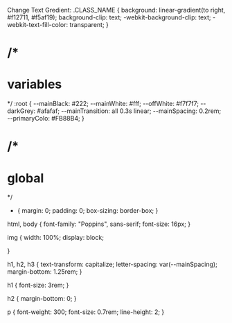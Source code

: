 Change Text Gredient:
.CLASS_NAME {
    background: linear-gradient(to right, #f12711, #f5af19);
    background-clip: text;
    -webkit-background-clip: text;
    -webkit-text-fill-color: transparent;
}




/*
======== 
variables 
========
*/
:root {
    --mainBlack: #222;
    --mainWhite: #fff;
    --offWhite: #f7f7f7;
    --darkGrey: #afafaf;
    --mainTransition: all 0.3s linear;
    --mainSpacing: 0.2rem;
    --primaryColo: #FB88B4;
}

/* 
=======
global 
=======
 */
* {
    margin: 0;
    padding: 0;
    box-sizing: border-box;
}

html,
body {
    font-family: "Poppins", sans-serif;
    font-size: 16px;
}

img {
    width: 100%;
    display: block;

}

h1,
h2,
h3 {
    text-transform: capitalize;
    letter-spacing: var(--mainSpacing);
    margin-bottom: 1.25rem;
}

h1 {
    font-size: 3rem;
}

h2 {
    margin-bottom: 0;
}

p {
    font-weight: 300;
    font-size: 0.7rem;
    line-height: 2;
}
